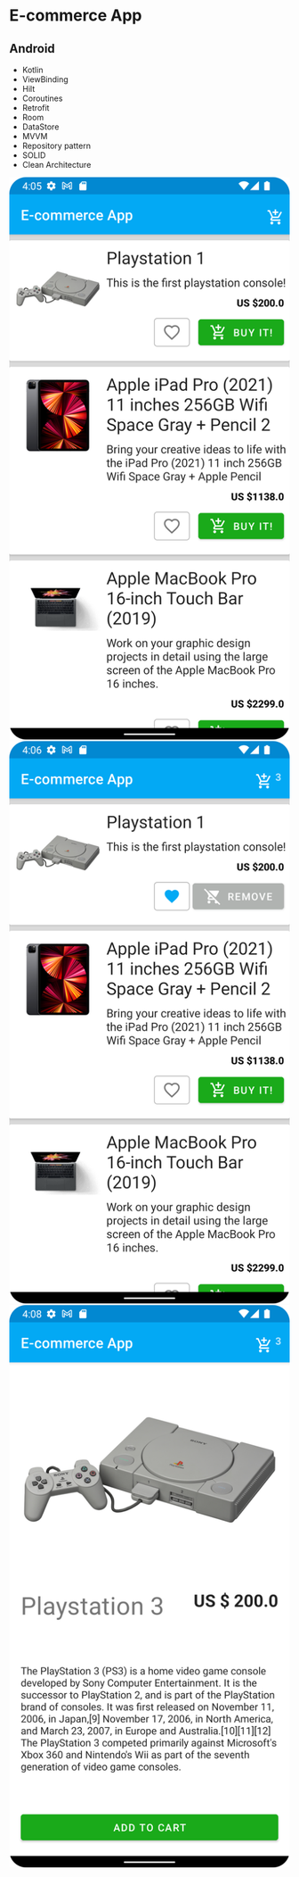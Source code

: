 # E-commerce App

## Android
- Kotlin
- ViewBinding
- Hilt
- Coroutines
- Retrofit
- Room
- DataStore
- MVVM
- Repository pattern
- SOLID
- Clean Architecture

![alt text](./images/img_1.png)
![alt text](./images/img_2.png)
![alt text](./images/img_3.png)